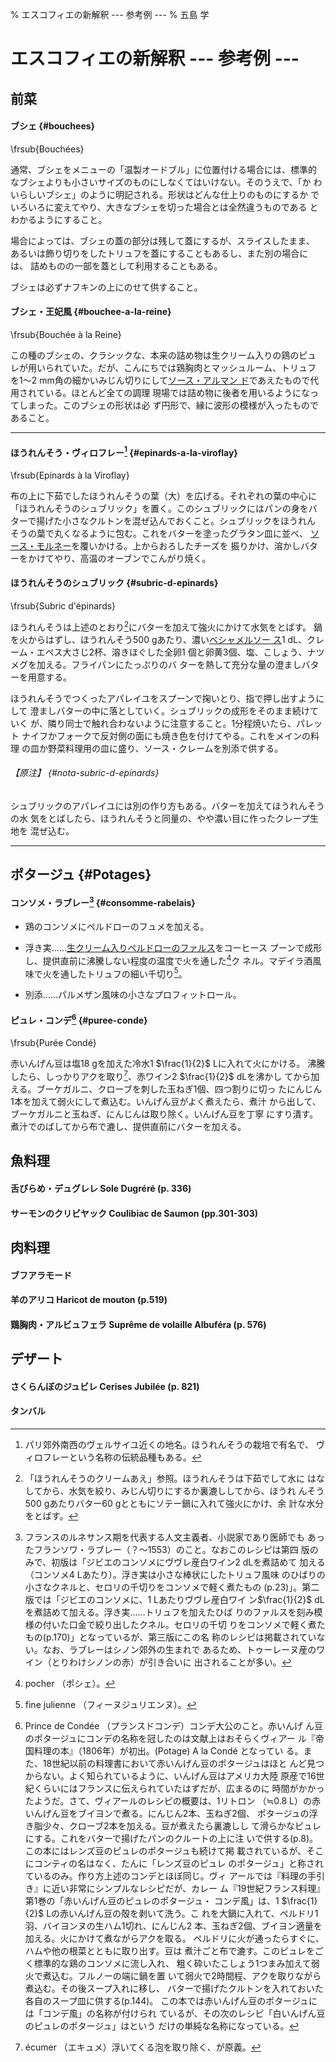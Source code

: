 % エスコフィエの新解釈 --- 参考例 ---
% 五島 学

# エスコフィエの新解釈 --- 参考例 ---

## 前菜

#### ブシェ {#bouchees}

\frsub{Bouchées}

通常、ブシェをメニューの「温製オードブル」に位置付ける場合には、標準的
なブシェよりも小さいサイズのものにしなくてはいけない。そのうえで、「か
わいらしいブシェ」のように明記される。形状はどんな仕上りのものにするか
でいろいろに変えてやり、大きなブシェを切った場合とは全然違うものである
とわかるようにすること。

場合によっては、ブシェの蓋の部分は残して蓋にするが、スライスしたまま、
あるいは飾り切りをしたトリュフを蓋にすることもあるし、また別の場合には、
詰めものの一部を蓋として利用することもある。

ブシェは必ずナフキンの上にのせて供すること。

#### ブシェ・王妃風 {#bouchee-a-la-reine}

\frsub{Bouchée à la Reine}

この種のブシェの、クラシックな、本来の詰め物は生クリーム入りの鶏のピュ
レが用いられていた。だが、こんにちでは鶏胸肉とマッシュルーム、トリュフ
を1〜2 mm角の細かいみじん切りにして[ソース・アルマン
ド](#sauce-allemande)であえたもので代用されている。ほとんど全ての調理
現場では詰め物に後者を用いるようになってしまった。このブシェの形状は必
ず円形で、縁に波形の模様が入ったものであること。


------------

#### ほうれんそう・ヴィロフレー[^2] {#epinards-a-la-viroflay}

\frsub{Epinards à la Viroflay}

布の上に下茹でしたほうれんそうの葉（大）を広げる。それぞれの葉の中心に
「ほうれんそうのシュブリック」を置く。このシュブリックにはパンの身をバ
ターで揚げた小さなクルトンを混ぜ込んでおくこと。シュブリックをほうれん
そうの葉で丸くなるように包む。これをバターを塗ったグラタン皿に並べ、
[ソース・モルネー](#sauce-mornay)を覆いかける。上からおろしたチーズを
振りかけ、溶かしバターをかけてやり、高温のオーブンでこんがり焼く。

[^2]: パリ郊外南西のヴェルサイユ近くの地名。ほうれんそうの栽培で有名で、
    ヴィロフレーという名称の伝統品種もある。



#### ほうれんそうのシュブリック {#subric-d-epinards}

\frsub{Subric d'épinards}

ほうれんそうは上述のとおり[^1]にバターを加えて強火にかけて水気をとばす。
鍋を火からはずし、ほうれんそう500 gあたり、濃い[ベシャメルソー
ス](#sauce-bechamel)1 dL、クレーム・エペス大さじ2杯、溶きほぐした全卵1
個と卵黄3個、塩、こしょう、ナツメグを加える。フライパンにたっぷりのバ
ターを熱して充分な量の澄ましバターを用意する。

ほうれんそうでつくったアパレイユをスプーンで掬いとり、指で押し出すようにして
澄ましバターの中に落としていく。シュブリックの成形をそのまま続けていく
が、隣り同士で触れ合わないように注意すること。1分程焼いたら、パレット
ナイフかフォークで反対側の面にも焼き色を付けてやる。これをメインの料理
の皿か野菜料理用の皿に盛り、ソース・クレームを別添で供する。

###### 【原注】 {#nota-subric-d-epinards}

シュブリックのアパレイユには別の作り方もある。バターを加えてほうれんそうの水
気をとばしたら、ほうれんそうと同量の、やや濃い目に作ったクレープ生地を
混ぜ込む。

[^1]: 「ほうれんそうのクリームあえ」参照。ほうれんそうは下茹でして水に
    はなしてから、水気を絞り、みじん切りにするか裏漉ししてから、ほうれ
    んそう500 gあたりバター60 gとともにソテー鍋に入れて強火にかけ、余
    計な水分をとばす。


---------


## ポタージュ {#Potages}


#### コンソメ・ラブレー[^5] {#consomme-rabelais}

* 鶏のコンソメにペルドローのフュメを加える。

* 浮き実……[生クリーム入りペルドローのファルス](#farce-c)をコーヒース
  プーンで成形し、提供直前に沸騰しない程度の温度で火を通した[^3]ク
  ネル。マデイラ酒風味で火を通したトリュフの細い千切り[^4]。

* 別添……パルメザン風味の小さなプロフィットロール。

[^3]: pocher （ポシェ）。

[^4]: fine julienne （フィーヌジュリエンヌ）。
 
[^5]: フランスのルネサンス期を代表する人文主義者、小説家であり医師でも
    あったフランソワ・ラブレー（？〜1553）のこと。なおこのレシピは第四
    版のみで、初版は「ジビエのコンソメにヴヴレ産白ワイン2 dLを煮詰めて
    加える（コンソメ4 Lあたり）。浮き実は小さな棒状にしたトリュフ風味
    のひばりの小さなクネルと、セロリの千切りをコンソメで軽く煮たもの
    (p.23)」。第二版では「ジビエのコンソメに、1 Lあたりヴヴレ産白ワイ
    ン$\frac{1}{2}$ dLを煮詰めて加える。浮き実……トリュフを加えたひば
    りのファルスを刻み模様の付いた口金で絞り出したクネル。セロリの千切
    りをコンソメで軽く煮たもの(p.170)」となっているが、第三版にこの名
    称のレシピは掲載されていない。なお、ラブレーはシノン郊外の生まれで
    あるため、トゥーレーヌ産のワイン（とりわけシノンの赤）が引き合いに
    出されることが多い。



#### ピュレ・コンデ[^7] {#puree-conde}

\frsub{Purée Condé}

赤いんげん豆は塩18 gを加えた冷水1 $\frac{1}{2}$ Lに入れて火にかける。
沸騰したら、しっかりアクを取り[^6]、赤ワイン2 $\frac{1}{2}$ dLを沸かし
てから加える。ブーケガルニ、クローブを刺した玉ねぎ1個、四つ割りに切っ
たにんじん1本を加えて弱火にして煮込む。いんげん豆がよく煮えたら、煮汁
から出して、ブーケガルニと玉ねぎ、にんじんは取り除く。いんげん豆を丁寧
にすり潰す。煮汁でのばしてから布で漉し、提供直前にバターを加える。


[^6]: écumer （エキュメ）浮いてくる泡を取り除く、が原義。

[^7]: Prince de Condée （プランスドコンデ）コンデ大公のこと。赤いんげ
    ん豆のポタージュにコンデの名称を冠したのは文献上はおそらくヴィアー
    ル『帝国料理の本』（1806年）が初出。(Potage) A la Condé となってい
    る。また、18世紀以前の料理書において赤いんげん豆のポタージュはほと
    んど見つからない。よく知られているように、いんげん豆はアメリカ大陸
    原産で16世紀くらいにはフランスに伝えられていたはずだが、広まるのに
    時間がかかったようだ。さて、ヴィアールのレシピの概要は、1リトロン
    （≒0.8 L）の赤いんげん豆をブイヨンで煮る。にんじん2本、玉ねぎ2個、
    ポタージュの浮き脂少々、クローブ2本を加える。豆が煮えたら裏漉しし
    て滑らかなピュレにする。これをバターで揚げたパンのクルートの上に注
    いで供する(p.8)。この本にはレンズ豆のピュレのポタージュも続けて掲
    載されているが、そこにコンティの名はなく、たんに「レンズ豆のピュレ
    のポタージュ」と称されているのみ。作り方上述のコンデとほぼ同じ。ヴィ
    アールでは『料理の手引き』に近い非常にシンプルなレシピだが、カレー
    ム『19世紀フランス料理』第1巻の「赤いんげん豆のピュレのポタージュ・
    コンデ風」は、1 $\frac{1}{2}$ Lの赤いんげん豆の殻を剥いて洗う。こ
    れを大鍋に入れて、ペルドリ1羽、バイヨンヌの生ハム1切れ、にんじん2
    本、玉ねぎ2個、ブイヨン適量を加える。火にかけて煮ながらアクを取る。
    ペルドリに火が通ったらすぐに、ハムや他の根菜とともに取り出す。豆は
    煮汁ごと布で漉す。このピュレをごく標準的な鶏のコンソメに流し入れ、
    粗く砕いたこしょう1つまみ加えて弱火で煮込む。フルノーの端に鍋を置
    いて弱火で2時間程、アクを取りながら煮込む。その後スープ入れに移し、
    バターで揚げたクルトンを入れておいた各自のスープ皿に供する(p.144)。
    この本では赤いんげん豆のポタージュには「コンデ風」の名称が付けられ
    ているが、その次のレシピ「白いんげん豆のピュレのポタージュ」はという
    だけの単純な名称になっている。


## 魚料理

#### 舌びらめ・デュグレレ Sole Dugréré (p. 336)

#### サーモンのクリビヤック Coulibiac de Saumon (pp.301-303)

## 肉料理

#### ブフアラモード

####  羊のアリコ Haricot de mouton (p.519)

####  鶏胸肉・アルビュフェラ Suprême de volaille Albuféra (p. 576)

## デザート

####  さくらんぼのジュビレ Cerises Jubilée (p. 821)

####  タンバル
